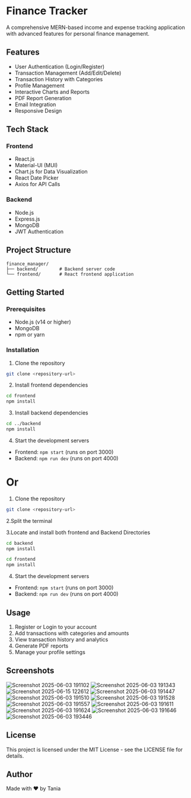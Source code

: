 # Finance Tracker

A comprehensive MERN-based income and expense tracking application with advanced features for personal finance management.

## Features

- User Authentication (Login/Register)
- Transaction Management (Add/Edit/Delete)
- Transaction History with Categories
- Profile Management
- Interactive Charts and Reports
- PDF Report Generation
- Email Integration
- Responsive Design

## Tech Stack

### Frontend
- React.js
- Material-UI (MUI)
- Chart.js for Data Visualization
- React Date Picker
- Axios for API Calls

### Backend
- Node.js
- Express.js
- MongoDB
- JWT Authentication

## Project Structure

```
finance_manager/
├── backend/        # Backend server code
└── frontend/       # React frontend application
```

## Getting Started

### Prerequisites
- Node.js (v14 or higher)
- MongoDB
- npm or yarn

### Installation

1. Clone the repository
```bash
git clone <repository-url>
```

2. Install frontend dependencies
```bash
cd frontend
npm install
```

3. Install backend dependencies
```bash
cd ../backend
npm install
```

4. Start the development servers
- Frontend: `npm start` (runs on port 3000)
- Backend: `npm run dev` (runs on port 4000)

 # Or

1. Clone the repository
```bash
git clone <repository-url>
```
2.Split the terminal

3.Locate and install both frontend and Backend Directories
```bash
cd backend
npm install
```
```bash
cd frontend
npm install
```

4. Start the development servers
- Frontend: `npm start` (runs on port 3000)
- Backend: `npm run dev` (runs on port 4000)

  

## Usage

1. Register or Login to your account
2. Add transactions with categories and amounts
3. View transaction history and analytics
4. Generate PDF reports
5. Manage your profile settings

## Screenshots

![Screenshot 2025-06-03 191102](https://github.com/user-attachments/assets/efdb459c-3931-4e53-91d5-f76bd3daafce)
![Screenshot 2025-06-03 191343](https://github.com/user-attachments/assets/84113c27-15a3-4d64-9380-81b001f44163)
![Screenshot 2025-06-15 122612](https://github.com/user-attachments/assets/345bd237-c8c0-4812-a1a6-75d3ddeb135b)
![Screenshot 2025-06-03 191447](https://github.com/user-attachments/assets/b6b18606-b0a2-4cd7-8316-f267e10b8ad0)
![Screenshot 2025-06-03 191510](https://github.com/user-attachments/assets/678e17ed-f019-42c0-a6dd-73cd30f97e7f)
![Screenshot 2025-06-03 191528](https://github.com/user-attachments/assets/f47ce0de-3a30-41cd-bc27-c1b8cbd8feef)
![Screenshot 2025-06-03 191557](https://github.com/user-attachments/assets/68c63f9b-f962-4dd1-a898-29c5b0b447c3)
![Screenshot 2025-06-03 191611](https://github.com/user-attachments/assets/f543a260-d02d-49c1-9d58-2f073d335f94)
![Screenshot 2025-06-03 191624](https://github.com/user-attachments/assets/088e4959-05a4-4109-9616-ea833aaa1ba0)
![Screenshot 2025-06-03 191646](https://github.com/user-attachments/assets/ea8838f4-0354-4e0b-b920-548e048b6344)
![Screenshot 2025-06-03 193446](https://github.com/user-attachments/assets/b2830449-37ee-4a67-ae3f-1da4304f8d5c)



## License

This project is licensed under the MIT License - see the LICENSE file for details.

## Author

Made with ❤️ by Tania
